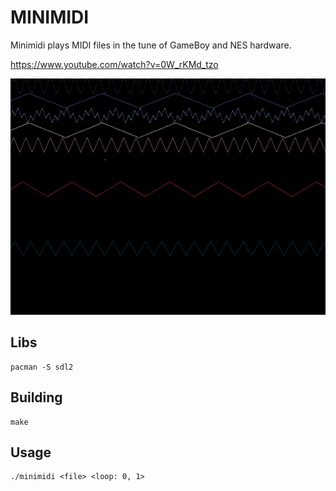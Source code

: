 # MINIMIDI

Minimidi plays MIDI files in the tune of GameBoy and NES hardware.

https://www.youtube.com/watch?v=0W_rKMd_tzo

![](image.png)

## Libs

    pacman -S sdl2

## Building

    make

## Usage

    ./minimidi <file> <loop: 0, 1>
